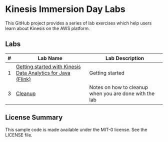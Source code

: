 # Kinesis Immersion Day Labs
This GitHub project provides a series of lab exercises which help users learn about Kinesis on the AWS platform.  



## Labs
|# |Lab Name |Lab Description |
|---- |---- | ----|
|1 |[Getting started with Kinesis Data Analytics for Java (Flink)](lab1/README.md) |Getting started |
|3 |[Cleanup](cleanup/README.md) |Notes on how to cleanup when you are done with the lab |


## License Summary

This sample code is made available under the MIT-0 license. See the LICENSE file.
